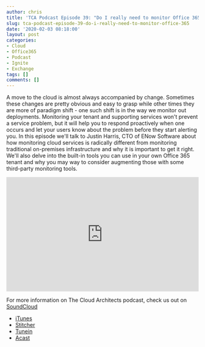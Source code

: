 ```yaml
---
author: chris
title: 'TCA Podcast Episode 39: "Do I really need to monitor Office 365?"'
slug: tca-podcast-episode-39-do-i-really-need-to-monitor-office-365
date: '2020-02-03 08:18:00'
layout: post
categories:
- Cloud
- Office365
- Podcast
- Ignite
- Exchange
tags: []
comments: []
---
```


A move to the cloud is almost always accompanied by change. Sometimes these changes are pretty obvious and easy to grasp while other times they are more of paradigm shift - one such shift is in the way we monitor out deployments. Monitoring your tenant and supporting services won't prevent a service problem, but it will help you to respond proactively when one occurs and let your users know about the problem before they start alerting you. In this episode we'll talk to Justin Harris, CTO of ENow Software about how monitoring cloud services is radically different from monitoring traditional on-premises infrastructure and why it is important to get it right. We'll also delve into the built-in tools you can use in your own Office 365 tenant and why you may way to consider augmenting those with some third-party monitoring tools.

<p><iframe width="100%" height="300" scrolling="no" frameborder="no" allow="autoplay" src="https://w.soundcloud.com/player/?url=https%3A//api.soundcloud.com/tracks/754371700&color=%23ff5500&auto_play=false&hide_related=false&show_comments=true&show_user=true&show_reposts=false&show_teaser=true&visual=true"></iframe></p>

For more information on The Cloud Architects podcast, check us out on [SoundCloud](https://soundcloud.com/thecloudarchitects/)

*   [iTunes](https://itunes.apple.com/us/podcast/the-cloud-architects-podcast/id1264479296?mt=2)
*   [Stitcher](https://www.stitcher.com/podcast/the-cloud-architects/the-cloud-achitects)
*   [Tunein](https://tunein.com/radio/The-Cloud-Architects-Podcast-p1026315/)
*   [Acast](https://www.acast.com/thecloudarchitectspodcast)

